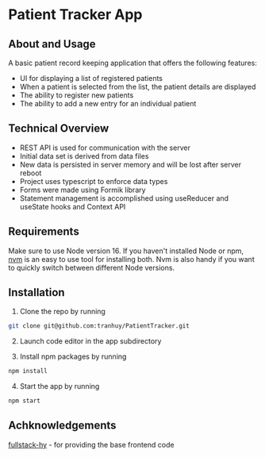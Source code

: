 # Patient Tracker App

## About and Usage

A basic patient record keeping application that offers the following features:
- UI for displaying a list of registered patients
- When a patient is selected from the list, the patient details are displayed
- The ability to register new patients
- The ability to add a new entry for an individual patient

## Technical Overview

- REST API is used for communication with the server
- Initial data set is derived from data files
- New data is persisted in server memory and will be lost after server reboot
- Project uses typescript to enforce data types
- Forms were made using Formik library
- Statement management is accomplished using useReducer and useState hooks and Context API

## Requirements

Make sure to use Node version 16.  If you haven't installed Node or npm, [nvm](https://github.com/nvm-sh/nvm) is an easy to use tool for installing both. Nvm is also handy if you want to quickly switch between different Node versions.

## Installation

1. Clone the repo by running 
```sh
git clone git@github.com:tranhuy/PatientTracker.git
```
2. Launch code editor in the app subdirectory

3. Install npm packages by running
```sh
npm install
```

4. Start the app by running
```sh
npm start
```

## Achknowledgements
[fullstack-hy](https://github.com/fullstack-hy2020) - for providing the base frontend code